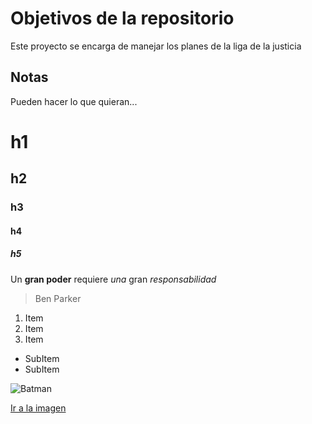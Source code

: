 # Objetivos de la repositorio

Este proyecto se encarga de manejar los planes de la liga de la justicia


## Notas
Pueden hacer lo que quieran...

# h1
## h2 
### h3
#### h4
##### h5

Un **gran poder** requiere _una_ gran *responsabilidad*
> Ben Parker

1. Item
2. Item
3. Item
  * SubItem
  * SubItem

![Batman](https://s22.com.mx/revista/wp-content/uploads/2017/05/1-1.jpg)

[Ir a la imagen](https://s22.com.mx/revista/wp-content/uploads/2017/05/1-1.jpg)


